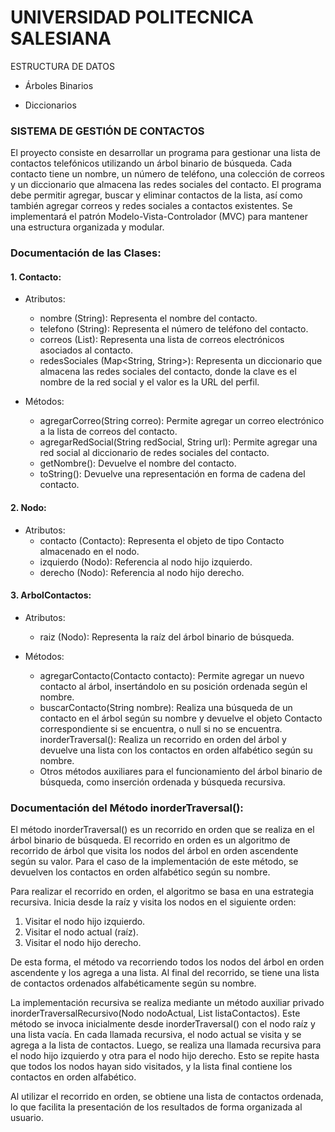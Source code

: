 # UNIVERSIDAD POLITECNICA SALESIANA
ESTRUCTURA DE DATOS

- Árboles Binarios

- Diccionarios

### SISTEMA DE GESTIÓN DE CONTACTOS

El proyecto consiste en desarrollar un programa para gestionar una lista de contactos telefónicos utilizando un árbol binario de búsqueda. Cada contacto tiene un nombre, un número de teléfono, una colección de correos y un diccionario que almacena las redes sociales del contacto. El programa debe permitir agregar, buscar y eliminar contactos de la lista, así como también agregar correos y redes sociales a contactos existentes. Se implementará el patrón Modelo-Vista-Controlador (MVC) para mantener una estructura organizada y modular.

### Documentación de las Clases:

#### 1. Contacto:

- Atributos:

  - nombre (String): Representa el nombre del contacto.
  - telefono (String): Representa el número de teléfono del contacto.
  - correos (List<String>): Representa una lista de correos electrónicos asociados al contacto.
  - redesSociales (Map<String, String>): Representa un diccionario que almacena las redes sociales del contacto, donde la clave es el nombre de la red social y el valor es la URL del perfil.
- Métodos:

  - agregarCorreo(String correo): Permite agregar un correo electrónico a la lista de correos del contacto.
  - agregarRedSocial(String redSocial, String url): Permite agregar una red social al diccionario de redes sociales del contacto.
  - getNombre(): Devuelve el nombre del contacto.
  - toString(): Devuelve una representación en forma de cadena del contacto.
#### 2. Nodo:

- Atributos:
  - contacto (Contacto): Representa el objeto de tipo Contacto almacenado en el nodo.
  - izquierdo (Nodo): Referencia al nodo hijo izquierdo.
  - derecho (Nodo): Referencia al nodo hijo derecho.
#### 3. ArbolContactos:

- Atributos:

  - raiz (Nodo): Representa la raíz del árbol binario de búsqueda.
- Métodos:

  - agregarContacto(Contacto contacto): Permite agregar un nuevo contacto al árbol, insertándolo en su posición ordenada según el nombre.
  - buscarContacto(String nombre): Realiza una búsqueda de un contacto en el árbol según su nombre y devuelve el objeto Contacto correspondiente si se encuentra, o null si no se encuentra.
inorderTraversal(): Realiza un recorrido en orden del árbol y devuelve una lista con los contactos en orden alfabético según su nombre.
  - Otros métodos auxiliares para el funcionamiento del árbol binario de búsqueda, como inserción ordenada y búsqueda recursiva.

### Documentación del Método inorderTraversal():

El método inorderTraversal() es un recorrido en orden que se realiza en el árbol binario de búsqueda. El recorrido en orden es un algoritmo de recorrido de árbol que visita los nodos del árbol en orden ascendente según su valor. Para el caso de la implementación de este método, se devuelven los contactos en orden alfabético según su nombre.

Para realizar el recorrido en orden, el algoritmo se basa en una estrategia recursiva. Inicia desde la raíz y visita los nodos en el siguiente orden:

1. Visitar el nodo hijo izquierdo.
2. Visitar el nodo actual (raíz).
3. Visitar el nodo hijo derecho.
   
De esta forma, el método va recorriendo todos los nodos del árbol en orden ascendente y los agrega a una lista. Al final del recorrido, se tiene una lista de contactos ordenados alfabéticamente según su nombre.

La implementación recursiva se realiza mediante un método auxiliar privado inorderTraversalRecursivo(Nodo nodoActual, List<Contacto> listaContactos). Este método se invoca inicialmente desde inorderTraversal() con el nodo raíz y una lista vacía. En cada llamada recursiva, el nodo actual se visita y se agrega a la lista de contactos. Luego, se realiza una llamada recursiva para el nodo hijo izquierdo y otra para el nodo hijo derecho. Esto se repite hasta que todos los nodos hayan sido visitados, y la lista final contiene los contactos en orden alfabético.

Al utilizar el recorrido en orden, se obtiene una lista de contactos ordenada, lo que facilita la presentación de los resultados de forma organizada al usuario.


  
